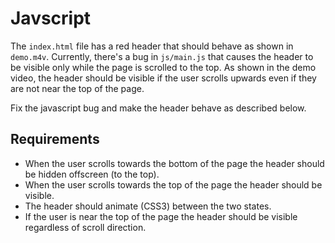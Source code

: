 # Javscript

The `index.html` file has a red header that should behave as shown in `demo.m4v`. Currently, there's a bug in `js/main.js` that causes the header to be visible only while the page is scrolled to the top. As shown in the demo video, the header should be visible if the user scrolls upwards even if they are not near the top of the page.

Fix the javascript bug and make the header behave as described below.

## Requirements

- When the user scrolls towards the bottom of the page the header should be hidden offscreen (to the top).
- When the user scrolls towards the top of the page the header should be visible.
- The header should animate (CSS3) between the two states.
- If the user is near the top of the page the header should be visible regardless of scroll direction.